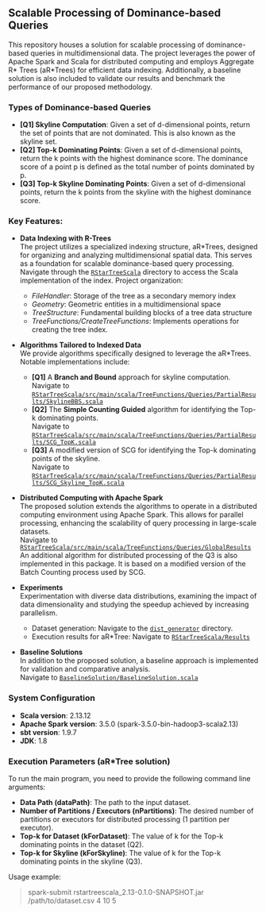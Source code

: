 ## Scalable Processing of Dominance-based Queries

This repository houses a solution for scalable processing of dominance-based queries in multidimensional data. 
The project leverages the power of Apache Spark and Scala for distributed computing and employs Aggregate R* Trees (aR*Trees) for efficient data indexing. 
Additionally, a baseline solution is also included to validate our results and benchmark the performance of our proposed methodology.


### Types of Dominance-based Queries
* __[Q1] Skyline Computation__: Given a set of d-dimensional points, return the set of points that are not dominated. This is also
  known as the skyline set.
* __[Q2] Top-k Dominating Points__: Given a set of d-dimensional points, return the k points with the highest dominance score. The
  dominance score of a point p is defined as the total number of points dominated by p.
* __[Q3] Top-k Skyline Dominating Points__: Given a set of d-dimensional points, return the k points from the skyline with the highest dominance
  score.


### Key Features:

* __Data Indexing with R-Trees__<br> The project utilizes a specialized indexing structure, aR*Trees, designed for organizing and analyzing multidimensional spatial data. This serves as a foundation for scalable dominance-based query processing.
    <br> Navigate through the [```RStarTreeScala```](https://github.com/ChristinaK97/BigDataSpark/tree/dev_branch/RStarTreeScala) directory to access the Scala implementation of the index. Project organization:
    - *FileHandler*: Storage of the tree as a secondary memory index
    - *Geometry*: Geometric entities in a multidimensional space
    - *TreeStructure*: Fundamental building blocks of a tree data structure
    - *TreeFunctions/CreateTreeFunctions*: Implements operations for creating the tree index.


* __Algorithms Tailored to Indexed Data__<br> We provide algorithms specifically designed to leverage the aR*Trees. Notable implementations include:
  - __[Q1]__ A __Branch and Bound__ approach for skyline computation. <br>
    Navigate to [```RStarTreeScala/src/main/scala/TreeFunctions/Queries/PartialResults/SkylineBBS.scala```](https://github.com/ChristinaK97/BigDataSpark/blob/dev_branch/RStarTreeScala/src/main/scala/TreeFunctions/Queries/PartialResults/SkylineBBS.scala)
  - __[Q2]__ The __Simple Counting Guided__ algorithm for identifying the Top-k dominating points. <br>
    Navigate to [```RStarTreeScala/src/main/scala/TreeFunctions/Queries/PartialResults/SCG_TopK.scala```](https://github.com/ChristinaK97/BigDataSpark/blob/dev_branch/RStarTreeScala/src/main/scala/TreeFunctions/Queries/PartialResults/SCG_TopK.scala)
  - __[Q3]__ A modified version of SCG for identifying the Top-k dominating points of the skyline. <br>
    Navigate to [```RStarTreeScala/src/main/scala/TreeFunctions/Queries/PartialResults/SCG_Skyline_TopK.scala```](https://github.com/ChristinaK97/BigDataSpark/blob/dev_branch/RStarTreeScala/src/main/scala/TreeFunctions/Queries/PartialResults/SCG_Skyline_TopK.scala)


* __Distributed Computing with Apache Spark__<br> The proposed solution extends the algorithms to operate in a distributed computing environment using Apache Spark. This allows for parallel processing, enhancing the scalability of query processing in large-scale datasets.
    <br>Navigate to [```RStarTreeScala/src/main/scala/TreeFunctions/Queries/GlobalResults```](https://github.com/ChristinaK97/BigDataSpark/tree/dev_branch/RStarTreeScala/src/main/scala/TreeFunctions/Queries/GlobalResults)
    <br>An additional algorithm for distributed processing of the Q3 is also implemented in this package. 
    It is based on a modified version of the Batch Counting process used by SCG.  


* __Experiments__<br> Experimentation with diverse data distributions, examining the impact of data dimensionality and studying the speedup achieved by increasing parallelism.
  - Dataset generation: Navigate to the [```dist_generator```](https://github.com/ChristinaK97/BigDataSpark/tree/dev_branch/dist_generator) directory.
  - Execution results for aR*Tree: Navigate to [```RStarTreeScala/Results```](https://github.com/ChristinaK97/BigDataSpark/blob/dev_branch/RStarTreeScala/Results)


* __Baseline Solutions__<br> In addition to the proposed solution, a baseline approach is implemented for validation and comparative analysis.
    <br>Navigate to [```BaselineSolution/BaselineSolution.scala```](https://github.com/ChristinaK97/BigDataSpark/blob/dev_branch/BaselineSolution/BaselineSolution.scala)

### System Configuration

* __Scala version__: 2.13.12
* __Apache Spark version__: 3.5.0 (spark-3.5.0-bin-hadoop3-scala2.13)
* __sbt version__: 1.9.7
* __JDK__: 1.8

### Execution Parameters (aR*Tree solution)

To run the main program, you need to provide the following command line arguments:

- __Data Path (dataPath)__: The path to the input dataset.
- __Number of Partitions / Executors (nPartitions)__:  The desired number of partitions or executors for distributed processing (1 partition per executor).
- __Top-k for Dataset (kForDataset)__: The value of k for the Top-k dominating points in the dataset (Q2).
- __Top-k for Skyline (kForSkyline)__: The value of k for the Top-k dominating points in the skyline (Q3).

Usage example:
> spark-submit rstartreescala_2.13-0.1.0-SNAPSHOT.jar /path/to/dataset.csv 4 10 5

